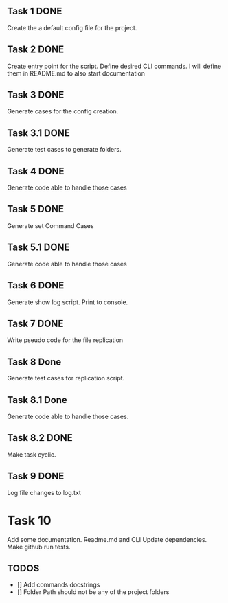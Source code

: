 ## Task 1 DONE

Create the a default config file for the project.

## Task 2 DONE

Create entry point for the script.
Define desired CLI commands. I will define them in README.md to also start documentation

## Task 3 DONE

Generate cases for the config creation.

## Task 3.1 DONE

Generate test cases to generate folders.

## Task 4 DONE

Generate code able to handle those cases

## Task 5 DONE

Generate set Command Cases

## Task 5.1 DONE

Generate code able to handle those cases

## Task 6 DONE

Generate show log script. Print to console.

## Task 7 DONE

Write pseudo code for the file replication

## Task 8  Done

Generate test cases for replication script.

## Task 8.1 Done

Generate code able to handle those cases.

## Task 8.2 DONE

Make task cyclic.

## Task 9 DONE

Log file changes to log.txt

# Task 10

Add some documentation. Readme.md and CLI
Update dependencies.
Make github run tests.

## TODOS

- [] Add commands docstrings
- [] Folder Path should not be any of the project folders